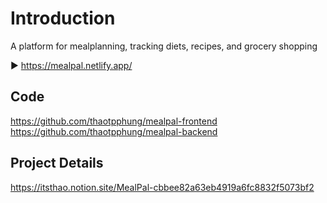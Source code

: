 # Introduction

A platform for mealplanning, tracking diets, recipes, and grocery shopping

▶️ https://mealpal.netlify.app/

## Code
https://github.com/thaotpphung/mealpal-frontend
https://github.com/thaotpphung/mealpal-backend

## Project Details 
https://itsthao.notion.site/MealPal-cbbee82a63eb4919a6fc8832f5073bf2


